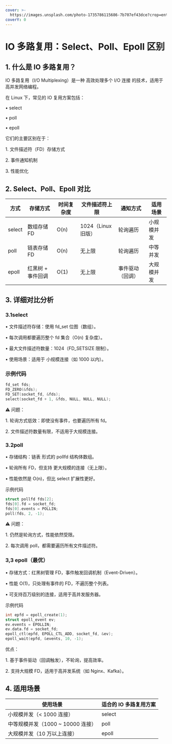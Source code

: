 ```yaml
---
cover: >-
  https://images.unsplash.com/photo-1735786115686-7b707ef43dce?crop=entropy&cs=srgb&fm=jpg&ixid=M3wxOTcwMjR8MHwxfHJhbmRvbXx8fHx8fHx8fDE3Mzk2MjIxMzl8&ixlib=rb-4.0.3&q=85
coverY: 0
---
```


# IO 多路复用：Select、Poll、Epoll 区别

## 1. 什么是 IO 多路复用？

IO 多路复用（I/O Multiplexing）是一种 高效处理多个 I/O 连接 的技术，适用于高并发网络编程。

在 Linux 下，常见的 IO 复用方案包括：

• select

• poll

• epoll

它们的主要区别在于：

1\. 文件描述符（FD）存储方式

2\. 事件通知机制

3\. 性能优化

## 2. Select、Poll、Epoll 对比

| 方式     | 存储方式       | 时间复杂度 | 文件描述符上限        | 通知方式     | 适用场景  |
| ------ | ---------- | ----- | -------------- | -------- | ----- |
| select | 数组存储 FD    | O(n)  | 1024（Linux 旧版） | 轮询遍历     | 小规模并发 |
| poll   | 链表存储 FD    | O(n)  | 无上限            | 轮询遍历     | 中等并发  |
| epoll  | 红黑树 + 事件回调 | O(1)  | 无上限            | 事件驱动（回调） | 大规模并发 |

## 3. 详细对比分析

### 3.1select

• 文件描述符存储：使用 fd\_set 位图（数组）。

• 每次调用都要遍历整个 fd 集合（O(n) 复杂度）。

• 最大文件描述符数量：1024（FD\_SETSIZE 限制）。

• 使用场景：适用于 小规模连接（如 1000 以内）。

### 示例代码

```c
fd_set fds;
FD_ZERO(&fds);
FD_SET(socket_fd, &fds);
select(socket_fd + 1, &fds, NULL, NULL, NULL);
```

⚠️ 问题：

1\. 轮询方式低效：即使没有事件，也要遍历所有 fd。

2\. 文件描述符数量有限，不适用于大规模连接。

### 3.2poll

• 存储结构：链表 形式的 pollfd 结构体数组。

• 轮询所有 FD，但支持 更大规模的连接（无上限）。

• 性能依然是 O(n)，但比 select 扩展性更好。

示例代码

```c
struct pollfd fds[2];
fds[0].fd = socket_fd;
fds[0].events = POLLIN;
poll(fds, 2, -1);
```

⚠️ 问题：

1\. 仍然是轮询方式，性能依然受限。

2\. 每次调用 poll，都需要遍历所有文件描述符。

### 3,3 epoll（最优）

• 存储方式：红黑树管理 FD，事件触发回调机制（Event-Driven）。

• 性能 O(1)，只处理有事件的 FD，不遍历整个列表。

• 可支持百万级别的连接，适用于高并发服务器。

示例代码

```c
int epfd = epoll_create(1);
struct epoll_event ev;
ev.events = EPOLLIN;
ev.data.fd = socket_fd;
epoll_ctl(epfd, EPOLL_CTL_ADD, socket_fd, &ev);
epoll_wait(epfd, &events, 10, -1);
```

优点：

1\. 基于事件驱动（回调触发），不轮询，提高效率。

2\. 支持大规模 FD，适用于高并发系统（如 Nginx、Kafka）。

## 4. 适用场景

| 使用场景                     | 适合的 IO 多路复用方案 |
| ------------------------ | ------------- |
| 小规模并发（< 1000 连接）         | select        |
| 中等规模并发（1000 \~ 10000 连接） | poll          |
| 大规模并发（10 万以上连接）          | epoll         |
